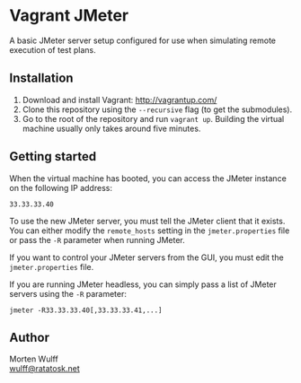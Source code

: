 Vagrant JMeter
==============

A basic JMeter server setup configured for use when simulating remote execution of test plans.


Installation
------------

1. Download and install Vagrant: http://vagrantup.com/
2. Clone this repository using the `--recursive` flag (to get the submodules).
3. Go to the root of the repository and run `vagrant up`. Building the virtual machine usually only takes around five minutes.


Getting started
---------------

When the virtual machine has booted, you can access the JMeter instance on the following IP address:

    33.33.33.40

To use the new JMeter server, you must tell the JMeter client that it exists. You can either modify the `remote_hosts` setting in the `jmeter.properties` file or pass the `-R` parameter when running JMeter.

If you want to control your JMeter servers from the GUI, you must edit the `jmeter.properties` file.

If you are running JMeter headless, you can simply pass a list of JMeter servers using the `-R` parameter:

    jmeter -R33.33.33.40[,33.33.33.41,...]


Author
------

Morten Wulff  
<wulff@ratatosk.net>